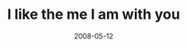 ---
layout: base.njk
title : 'I like the me I am with you' 
view_title : 'I like the me I am with you' 
year : '2008' 
date : '2008-05-12' 
img_file : '/drawing/ilikethemeiamwithyou.png' 
html_file : 'ilikethemeiamwithyou' 
next_html : 'isentyousomany.html' 
year_order : '197' 
permalink : "title/{{html_file}}.html"
---
